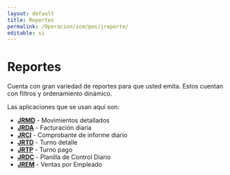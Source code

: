 ```yaml
---
layout: default
title: Reportes
permalink: /Operacion/scm/pos/jreporte/
editable: si
---
```


# Reportes  

Cuenta con gran variedad de reportes para que usted emita. Estos cuentan con filtros y ordenamiento dinámico.

Las aplicaciones que se usan aquí son:  

* [**JRMD**](http://docs.oasiscom.com/Operacion/scm/pos/jreporte/jrmd) - Movimientos detallados
* [**JRDA**](http://docs.oasiscom.com/Operacion/scm/pos/jreporte/jrda) - Facturación diaria
* [**JRCI**](http://docs.oasiscom.com/Operacion/scm/pos/jreporte/jrci) - Comprobante de informe diario
* [**JRTD**](http://docs.oasiscom.com/Operacion/scm/pos/jreporte/jrtd) - Turno detalle
* [**JRTP**](http://docs.oasiscom.com/Operacion/scm/pos/jreporte/jrtp) - Turno pago
* [**JRDC**](http://docs.oasiscom.com/Operacion/scm/pos/jreporte/jrdc) - Planilla de Control Diario
* [**JREM**](http://docs.oasiscom.com/Operacion/scm/pos/jreporte/jrem) - Ventas por Empleado
